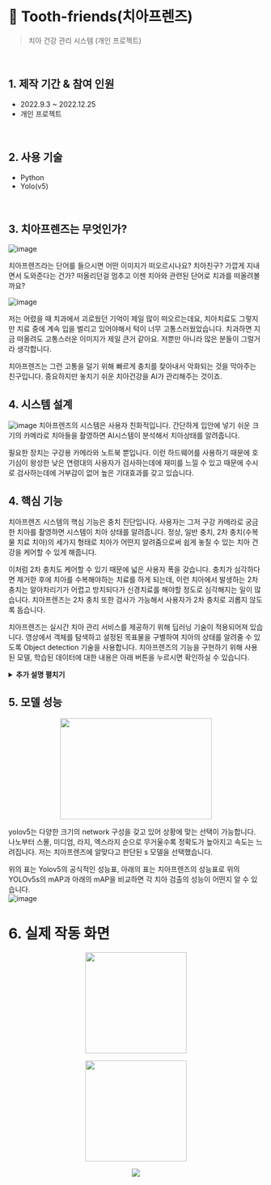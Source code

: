 # :pushpin: Tooth-friends(치아프렌즈)
>치아 건강 관리 시스템 (개인 프로젝트)    

</br>

## 1. 제작 기간 & 참여 인원
- 2022.9.3 ~ 2022.12.25
- 개인 프로젝트

</br>

## 2. 사용 기술
  - Python
  - Yolo(v5)

</br>

## 3. 치아프렌즈는 무엇인가?
![image](https://github.com/jewoodev/tooth-friends/assets/105477856/58be4970-a28d-42d9-89a6-b7db2fe45cb1)

치아프렌즈라는 단어를 들으시면 어떤 이미지가 떠오르시나요? 치아친구? 가깝게 지내면서 도와준다는 건가? 떠올리던걸 멈추고 이젠 치아와 관련된 단어로 치과를 떠올려볼까요?

![image](https://github.com/jewoodev/tooth-friends/assets/105477856/b83380b4-be6f-41f5-a94e-4ab1d3c21485)

저는 어렸을 때 치과에서 괴로웠던 기억이 제일 많이 떠오르는데요, 치아치료도 그렇지만 치료 중에 계속 입을 벌리고 있어야해서 턱이 너무 고통스러웠었습니다. 치과하면 지금 떠올려도 고통스러운 이미지가 제일 큰거 같아요. 저뿐만 아니라 많은 분들이 그럴거라 생각합니다.

치아프렌즈는 그런 고통을 덜기 위해 빠르게 충치를 찾아내서 악화되는 것을 막아주는 친구입니다. 중요하지만 놓치기 쉬운 치아건강을 AI가 관리해주는 것이죠.

## 4. 시스템 설계
![image](https://github.com/jewoodev/tooth-friends/assets/105477856/5dfd2be1-cbe4-462a-b5de-a89754aa2fb8)
치아프렌즈의 시스템은 사용자 친화적입니다. 간단하게 입안에 넣기 쉬운 크기의 카메라로 치아들을 촬영하면 AI시스템이 분석해서 치아상태를 알려줍니다.

필요한 장치는 구강용 카메라와 노트북 뿐입니다. 이런 하드웨어를 사용하기 때문에 호기심이 왕성한 낮은 연령대의 사용자가 검사하는데에 재미를 느낄 수 있고 때문에 수시로 검사하는데에 거부감이 없어 높은 기대효과를 갖고 있습니다. 

## 4. 핵심 기능
치아프렌즈 시스템의 핵심 기능은 충치 진단입니다. 사용자는 그저 구강 카메라로 궁금한 치아를 촬영하면 시스템이 치아 상태를 알려줍니다. 정상, 일반 충치, 2차 충치(수복물 치료 치아)의 세가지 형태로 치아가 어떤지 알려줌으로써 쉽게 놓칠 수 있는 치아 건강을 케어할 수 있게 해줍니다.  



이처럼 2차 충치도 케어할 수 있기 때문에 넓은 사용자 폭을 갖습니다. 충치가 심각하다면 제거한 후에 치아를 수복해야하는 치료를 하게 되는데, 이런 치아에서 발생하는 2차 충치는 알아차리기가 어렵고 방치되다가 신경치료를 해야할 정도로 심각해지는 일이 많습니다. 치아프렌즈는 2차 충치 또한 검사가 가능해서 사용자가 2차 충치로 괴롭지 않도록 돕습니다.  
  
치아프렌즈는 실시간 치아 관리 서비스를 제공하기 위해 딥러닝 기술이 적용되어져 있습니다. 영상에서 객체를 탐색하고 설정된 목표물을 구별하여 치아의 상태를 알려줄 수 있도록 Object detection 기술을 사용합니다. 치아프렌즈의 기능을 구현하기 위해 사용된 모델, 학습된 데이터에 대한 내용은 아래 버튼을 누르시면 확인하실 수 있습니다.

<details>
<summary><b>추가 설명 펼치기</b></summary>
<div markdown="1">

### 4.1. Object Detection model
![Yolo](https://user-images.githubusercontent.com/105477856/204968803-86140472-ffe5-4950-a8b4-3e32b17a43f9.JPG)
치아프렌즈는 실시간 치아 관리를 하기 위해 Object detection을 할 수 있는 여러가지 모델 중에 FPS(Frame Per Seconds)와 mAP(Mean Average Precision)가 높은 Yolo(v5)를 사용했습니다.

![image](https://github.com/jewoodev/tooth-friends/assets/105477856/bb752c55-341b-48ba-a3f1-b36009ce6e2c)
>출처: 'yolo network design' 논문

이 모델은 하나의 CNN구조로 디자인되어 있는데 앞단은 컨볼루션 계층, 이어서 전결합 계층으로 구성되어 있습니다. 컨볼루션 계층은 이미지로부터 특징을 추출하고, 전결합 계층은 클래스 확률과 바운딩 박스의 좌표를 예측합니다. 욜로를 선택한 이유는 실시간 검출에 알맞기 때문입니다. 다른 모델들에 비해 빠른 속도를 자랑하기 때문인데요. 기존의 검출모델을 재정의해서 사용하고 있습니다. 기존의 검출 모델에서 대표적인 R-CNN은 이미지 안에서 바운딩 박스를 생성하기 위해 region proposal이라는 방법을 사용합니다. 그렇게 제안된 바운딩박스에 classifier를 적용해 분류하고 바운딩 박스를 조정하고, 중복된 검출을 제거하고, 객체에 따라 box의 점수를 재산정하기 위해 후처리를 합니다. 이런 과정을 복잡하게 거치기 때문에 R-CNN은 느립니다. 욜로는 객체 검출을 하나의 회귀 문제로 보고 절차를 개선시킨 모델입니다. 이미지 픽셀로부터 bounding box의 위치, 클래스 확률을 구하기까지의 일련의 절차를 하나의 회귀 문제로 재정의한 것입니다. 이런 시스템을 통해 어떤 물체인지와 물체의 위치를 하나의 파이프라인으로 빠르게 구해줍니다. 이미지를 한 번만 보면 객체를 검출할 수 있다고 해 이름이 유 온리 룩 원스 줄여서 욜로입니다.

<p align="center"><img src="https://github.com/jewoodev/employment_manager/assets/105477856/163a63ce-c9b3-4e08-b712-9ecd3292eb39" width="400" height="200"/></p>

Yolo는 시간을 거쳐 여러 버전으로 변화를 갖게 되는데 흔히 그렇듯 새로운 버전이 나올수록 성능이 향상됩니다. 저희가 사용한 것은 v5입니다. 그림 3을 보시면 Yolov5가 다른 객체 검출 모델들에 비해 FPS와 mAP가 높은 걸 확인하실 수 있습니다.


### 4.2. 데이터베이스
모델 학습에 사용된 데이터베이스는 자체 데이터베이스입니다.

자체 데이터베이스를 구축하기 위해 Python 환경에서 크롤링을 통해 데이터 마이닝을 한 후, 사용할 데이터를 선별하고 나서 라벨링 작업을 거쳤습니다. 

어떤걸 검출해야하고 어떻게 답을 내려야 하는지 알려주는 정답지와 같은 역할을 하는 것이 라벨링 데이터이기 때문에 정확하고 일관성있는 라벨링이 매우 중요했습니다. 

데이터양과 라벨링의 상태를 두고 저울질하며 모델링 작업을 이어가며 총 5번의 테스트 과정을 거쳐 데이터 수정 작업이 이루어졌습니다. 어떤걸 버리고 어떤걸 살려야할지, 정제하고 수정하는 동안 성능은 계속 개선되었습니다.

![image](https://github.com/jewoodev/tooth-friends/assets/105477856/eb1b3c86-9852-429b-b06f-1571aaa5b5bc)

작업이 마무리 된 데이터의 구성은 정상치아 208개, 충치 212개, 2차 충치 201개 총 621개입니다. 클래스는 fine, decay, secondary_decay 세가지 클래스의 annotation 값이 존재합니다. 

</details>

## 5. 모델 성능
<p align="center"><img src="https://github.com/jewoodev/tooth-friends/assets/105477856/da40efdb-40be-4e68-a0b1-ab79c4ec3d5a" width="300" height="200"/></p>

yolov5는 다양한 크기의 network 구성을 갖고 있어 상황에 맞는 선택이 가능합니다. 나노부터 스몰, 미디엄, 라지, 엑스라지 순으로 무거울수록 정확도가 높아지고 속도는 느려집니다. 저는 치아프렌즈에 알맞다고 판단된 s 모델을 선택했습니다.

위의 표는 Yolov5의 공식적인 성능표, 아래의 표는 치아프렌즈의 성능표로 위의 YOLOv5s의 mAP과 아래의 mAP을 비교하면 각 치아 검출의 성능이 어떤지 알 수 있습니다.  
![image](https://github.com/jewoodev/tooth-friends/assets/105477856/67d82d7e-737d-42c8-8b26-e927454728f6)

# 6. 실제 작동 화면
<p align="center"><img src="https://github.com/jewoodev/tooth-friends/assets/105477856/d29cc9ea-a5a8-4861-9a08-5abd038df93a" width="200" height="200"/></p>

<p align="center"><img src="https://github.com/jewoodev/tooth-friends/assets/105477856/60734e8c-c19e-4abf-8f17-1710bcf069d3" width="200" height="200"/></p>

<p align="center"><img src="https://github.com/jewoodev/tooth-friends/assets/105477856/9d9e0946-1b65-430b-9e9b-b465e664cb3d"/></p>